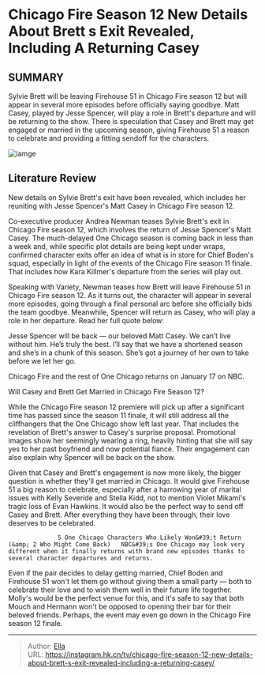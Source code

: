 # Chicago Fire Season 12 New Details About Brett s Exit Revealed, Including A Returning Casey


## SUMMARY 



  Sylvie Brett will be leaving Firehouse 51 in Chicago Fire season 12 but will appear in several more episodes before officially saying goodbye.   Matt Casey, played by Jesse Spencer, will play a role in Brett&#39;s departure and will be returning to the show.   There is speculation that Casey and Brett may get engaged or married in the upcoming season, giving Firehouse 51 a reason to celebrate and providing a fitting sendoff for the characters.  

![iamge](https://static1.srcdn.com/wordpress/wp-content/uploads/2023/05/matt-casey-and-sylvie-brett-in-chicago-fire-season-10-finale.jpg)

## Literature Review
New details on Sylvie Brett&#39;s exit have been revealed, which includes her reuniting with Jesse Spencer&#39;s Matt Casey in Chicago Fire season 12. 




Co-executive producer Andrea Newman teases Sylvie Brett&#39;s exit in Chicago Fire season 12, which involves the return of Jesse Spencer&#39;s Matt Casey. The much-delayed One Chicago season is coming back in less than a week and, while specific plot details are being kept under wraps, confirmed character exits offer an idea of what is in store for Chief Boden&#39;s squad, especially in light of the events of the Chicago Fire season 11 finale. That includes how Kara Killmer&#39;s departure from the series will play out.




Speaking with Variety, Newman teases how Brett will leave Firehouse 51 in Chicago Fire season 12. As it turns out, the character will appear in several more episodes, going through a final personal arc before she officially bids the team goodbye. Meanwhile, Spencer will return as Casey, who will play a role in her departure. Read her full quote below:


Jesse Spencer will be back — our beloved Matt Casey. We can’t live without him. He’s truly the best.
I’ll say that we have a shortened season and she’s in a chunk of this season. She’s got a journey of her own to take before we let her go.




Chicago Fire and the rest of One Chicago returns on January 17 on NBC.





 Will Casey and Brett Get Married in Chicago Fire Season 12? 
          




While the Chicago Fire season 12 premiere will pick up after a significant time has passed since the season 11 finale, it will still address all the cliffhangers that the One Chicago show left last year. That includes the revelation of Brett&#39;s answer to Casey&#39;s surprise proposal. Promotional images show her seemingly wearing a ring, heavily hinting that she will say yes to her past boyfriend and now potential fiancé. Their engagement can also explain why Spencer will be back on the show.

Given that Casey and Brett&#39;s engagement is now more likely, the bigger question is whether they&#39;ll get married in Chicago. It would give Firehouse 51 a big reason to celebrate, especially after a harrowing year of marital issues with Kelly Severide and Stella Kidd, not to mention Violet Mikami&#39;s tragic loss of Evan Hawkins. It would also be the perfect way to send off Casey and Brett. After everything they have been through, their love deserves to be celebrated.

                  5 One Chicago Characters Who Likely Won&#39;t Return (&amp; 2 Who Might Come Back)   NBC&#39;s One Chicago may look very different when it finally returns with brand new episodes thanks to several character departures and returns.     




Even if the pair decides to delay getting married, Chief Boden and Firehouse 51 won&#39;t let them go without giving them a small party — both to celebrate their love and to wish them well in their future life together. Molly&#39;s would be the perfect venue for this, and it&#39;s safe to say that both Mouch and Hermann won&#39;t be opposed to opening their bar for their beloved friends. Perhaps, the event may even go down in the Chicago Fire season 12 finale.



---

> Author: [Ella](https://instagram.hk.cn/)  
> URL: https://instagram.hk.cn/tv/chicago-fire-season-12-new-details-about-brett-s-exit-revealed-including-a-returning-casey/  

